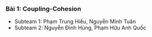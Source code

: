 ### Bài 1: Coupling-Cohesion
- Subteam 1: Phạm Trung Hiếu, Nguyễn Minh Tuân
- Subteam 2: Nguyễn Đình Hùng, Phạm Hữu Anh Quốc





